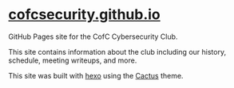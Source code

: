 # [cofcsecurity.github.io](https://cofcsecurity.github.io/)

GitHub Pages site for the CofC Cybersecurity Club.

This site contains information about the club including our history, schedule, meeting writeups, and more.

This site was built with [hexo](https://hexo.io) using the [Cactus](https://github.com/probberechts/hexo-theme-cactus) theme.

